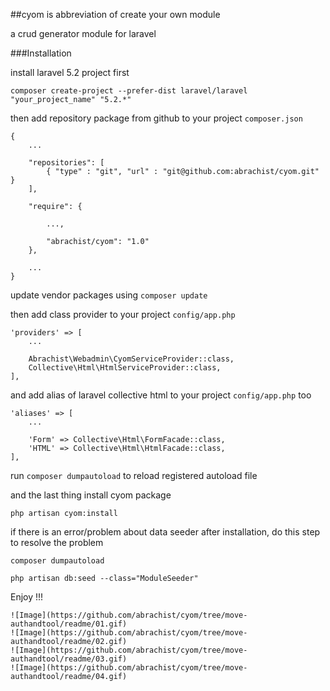 ##cyom is abbreviation of create your own module

a crud generator module for laravel

###Installation

install laravel 5.2 project first

```
composer create-project --prefer-dist laravel/laravel "your_project_name" "5.2.*"
```

then add repository package from github to your project `composer.json`

```
{
    ...

    "repositories": [
        { "type" : "git", "url" : "git@github.com:abrachist/cyom.git" }
    ],

    "require": {

        ...,

        "abrachist/cyom": "1.0"
    },

    ...
}
```

update vendor packages using `composer update`

then add class provider to your project `config/app.php`

```
'providers' => [
    ...

    Abrachist\Webadmin\CyomServiceProvider::class,
    Collective\Html\HtmlServiceProvider::class,
],
```

and add alias of laravel collective html to your project `config/app.php` too

```
'aliases' => [
    ...

    'Form' => Collective\Html\FormFacade::class,
    'HTML' => Collective\Html\HtmlFacade::class,
],
```

run `composer dumpautoload` to reload registered autoload file

and the last thing install cyom package

```
php artisan cyom:install
```

if there is an error/problem about data seeder after installation, do this step to resolve the problem

```
composer dumpautoload

php artisan db:seed --class="ModuleSeeder"
```

Enjoy !!!

```
![Image](https://github.com/abrachist/cyom/tree/move-authandtool/readme/01.gif)
![Image](https://github.com/abrachist/cyom/tree/move-authandtool/readme/02.gif)
![Image](https://github.com/abrachist/cyom/tree/move-authandtool/readme/03.gif)
![Image](https://github.com/abrachist/cyom/tree/move-authandtool/readme/04.gif)
```




